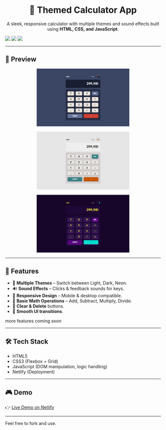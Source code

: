 <h1 align="center">🧮 Themed Calculator App</h1>

<p align="center">
  A sleek, responsive calculator with multiple themes and sound effects built using <b>HTML, CSS, and JavaScript</b>.
</p>

  <img src="https://img.shields.io/badge/Responsive-%E2%9C%94-green" />
  <img src="https://img.shields.io/badge/Themes-3+-blueviolet" />
  <img src="https://img.shields.io/badge/Sound%20Effects-%F0%9F%94%8A-lightgrey" />


---


## 📸 Preview

<p align="center">
  <img src="./design/desktop-design-theme-1.jpg" alt="calculator preview" width="300"/>
</p>
<p align="center">
  <img src="./design/desktop-design-theme-2.jpg" alt="calculator preview" width="300"/>
</p>
<p align="center">
  <img src="./design/desktop-design-theme-3.jpg" alt="calculator preview" width="300"/>
</p>

---

## 🚀 Features

- 🎨 **Multiple Themes** – Switch between Light, Dark, Neon.
- 🔊 **Sound Effects** – Clicks & feedback sounds for keys.
- 📱 **Responsive Design** – Mobile & desktop compatible.
- 🧠 **Basic Math Operations** – Add, Subtract, Multiply, Divide.
- 🧹 **Clear & Delete** buttons.
- 💾 **Smooth UI transitions**.

<p>more features coming soon</p>

---

## 🛠️ Tech Stack

- HTML5  
- CSS3 (Flexbox + Grid)  
- JavaScript (DOM manipulation, logic handling)
- Netlify (Deployment)  

---

## 🎮 Demo

👉 [Live Demo on Netlify](https://themed-calculator-js.netlify.app/)

---

Feel free to fork and use.

